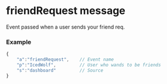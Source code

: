 # friendRequest message

Event passed when a user sends your friend req.


### Example

```js
{
	"a":"friendRequest", 	// Event name
	"p":"IcedWolf",  		// User who wands to be friends
	"s":"dashboard" 		// Source
}
```

